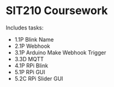 # SIT210 Coursework

Includes tasks:
- 1.1P Blink Name
- 2.1P Webhook
- 3.1P Arduino Make Webhook Trigger
- 3.3D MQTT
- 4.1P RPi Blink
- 5.1P RPi GUI
- 5.2C RPi Slider GUI
